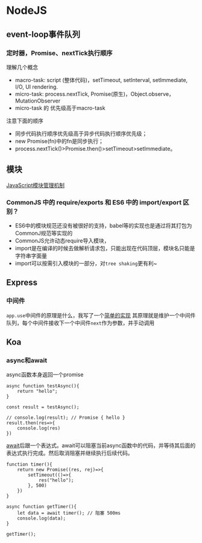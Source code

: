 NodeJS
===

## event-loop事件队列
### 定时器，Promise、nextTick执行顺序

理解几个概念
* macro-task: script (整体代码)，setTimeout, setInterval, setImmediate, I/O, UI rendering. 
* micro-task: process.nextTick, Promise(原生)，Object.observe，MutationObserver
* micro-task 的 优先级高于macro-task

注意下面的顺序
* 同步代码执行顺序优先级高于异步代码执行顺序优先级；
* new Promise(fn)中的fn是同步执行；
* process.nextTick()>Promise.then()>setTimeout>setImmediate。

## 模块
[JavaScript模块管理机制](http://www.shymean.com/article/JavaScript%E6%A8%A1%E5%9D%97%E7%AE%A1%E7%90%86%E6%9C%BA%E5%88%B6)

### CommonJS 中的 require/exports 和 ES6 中的 import/export 区别？
* ES6中的模块规范还没有被很好的支持，babel等的实现也是通过将其打包为CommonJ规范等实现的
* CommonJS允许动态require导入模块，
* import是在编译的时候去做解析请求包，只能出现在代码顶层，模块名只能是字符串字面量
* import可以按需引入模块的一部分，对`tree shaking`更有利~


## Express
### 中间件
`app.use`中间件的原理是什么，我写了一个[简单的实现](https://github.com/tangxiangmin/JSMagic/tree/master/Middleware)
其原理就是维护一个中间件队列，每个中间件接收下一个中间件`next`作为参数，并手动调用

## Koa
### async和await

async函数本身返回一个promise
```
async function testAsync(){
	return "hello";
}

const result = testAsync();

// console.log(result); // Promise { hello }
result.then(res=>{
	console.log(res)
})
```

[await](https://developer.mozilla.org/zh-CN/docs/Web/JavaScript/Reference/Operators/await)后跟一个表达式。await可以阻塞当前async函数中的代码，并等待其后面的表达式执行完成。然后取消阻塞并继续执行后续代码。

```
function timer(){
	return new Promise((res, rej)=>{
		setTimeout(()=>{
			res("hello");
		}, 500)
	})
}

async function getTimer(){
	let data = await timer(); // 阻塞 500ms
	console.log(data);
}

getTimer();
```
